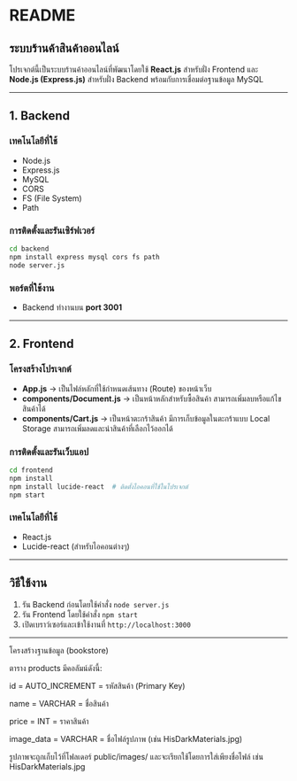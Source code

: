 # README

## ระบบร้านค้าสินค้าออนไลน์

โปรเจกต์นี้เป็นระบบร้านค้าออนไลน์ที่พัฒนาโดยใช้ **React.js** สำหรับฝั่ง Frontend และ **Node.js (Express.js)** สำหรับฝั่ง Backend พร้อมกับการเชื่อมต่อฐานข้อมูล MySQL

---

## 1. Backend

### เทคโนโลยีที่ใช้
- Node.js
- Express.js
- MySQL
- CORS
- FS (File System)
- Path

### การติดตั้งและรันเซิร์ฟเวอร์
```sh
cd backend
npm install express mysql cors fs path
node server.js
```

### พอร์ตที่ใช้งาน
- Backend ทำงานบน **port 3001**

---

## 2. Frontend

### โครงสร้างโปรเจกต์
- **App.js** → เป็นไฟล์หลักที่ใช้กำหนดเส้นทาง (Route) ของหน้าเว็บ
- **components/Document.js** → เป็นหน้าหลักสำหรับซื้อสินค้า สามารถเพิ่มลบหรือแก้ไขสินค้าได้
- **components/Cart.js** → เป็นหน้าตะกร้าสินค้า มีการเก็บข้อมูลในตะกร้าแบบ Local Storage สามารถเพิ่มลดและนำสินค้าที่เลือกไว้ออกได้

### การติดตั้งและรันเว็บแอป
```sh
cd frontend
npm install
npm install lucide-react  # ติดตั้งไอคอนที่ใช้ในโปรเจกต์
npm start
```

### เทคโนโลยีที่ใช้
- React.js
- Lucide-react (สำหรับไอคอนต่างๆ)

---

## วิธีใช้งาน
1. รัน Backend ก่อนโดยใช้คำสั่ง `node server.js`
2. รัน Frontend โดยใช้คำสั่ง `npm start`
3. เปิดเบราว์เซอร์และเข้าใช้งานที่ `http://localhost:3000`

---
โครงสร้างฐานข้อมูล (bookstore)

ตาราง products มีคอลัมน์ดังนี้:


id = AUTO_INCREMENT = รหัสสินค้า (Primary Key)

name = VARCHAR = ชื่อสินค้า

price = INT = ราคาสินค้า

image_data = VARCHAR = ชื่อไฟล์รูปภาพ (เช่น HisDarkMaterials.jpg)

รูปภาพจะถูกเก็บไว้ที่โฟลเดอร์ public/images/ และจะเรียกใช้โดยการใส่เพียงชื่อไฟล์ เช่น HisDarkMaterials.jpg

